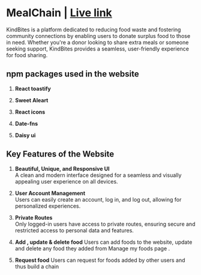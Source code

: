 # MealChain | [Live link](https://mealchain-39b5c.web.app)

KindBites is a platform dedicated to reducing food waste and fostering community connections by enabling users to donate surplus food to those in need. Whether you're a donor looking to share extra meals or someone seeking support, KindBites provides a seamless, user-friendly experience for food sharing.

##  npm packages used in the website


1. **React toastify**  
   
2. **Sweet Aleart**  

3. **React icons**  

4. **Date-fns**  

5. **Daisy ui**  


## Key Features of the Website


1. **Beautiful, Unique, and Responsive UI**  
   A clean and modern interface designed for a seamless and visually appealing user experience on all devices.

2. **User Account Management**  
   Users can easily create an account, log in, and log out, allowing for personalized experiences.

3. **Private Routes**  
   Only logged-in users have access to private routes, ensuring secure and restricted access to personal data and features.

4. **Add , update & delete food** 
   Users can add foods to the website, update and delete any food they added from Manage my foods page .

5. **Request food** 
   Users can request for foods added by other users and thus build a chain

<!-- 
--text: #060505;
--background: #fcfbfb;
--primary: #9c6469;
--secondary: #d3b6b9;
--accent: #c07f86;
 -->


 <!-- 
 --text: #180e0f;
--background: #faf7f7;
--primary: #d3b6b9;
--secondary: #ccbda8;
--accent: #d3b6b9;
  -->
